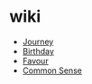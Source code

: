 # wiki

- [Journey](docs/journey.md)
- [Birthday](docs/birthday.md)
- [Favour](docs/favour.md)
- [Common Sense](common-sense/README.md)